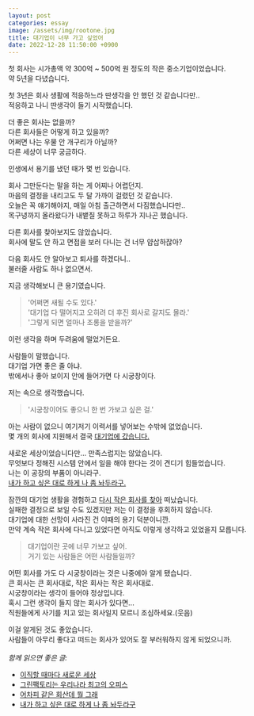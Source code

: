 ```yaml
---
layout: post
categories: essay
image: /assets/img/rootone.jpg
title: 대기업이 너무 가고 싶었어
date: 2022-12-28 11:50:00 +0900
---
```


첫 회사는 시가총액 약 300억 ~ 500억 원 정도의 작은 중소기업이었습니다.  
약 5년을 다녔습니다.

첫 3년은 회사 생활에 적응하느라 딴생각을 안 했던 것 같습니다만..   
적응하고 나니 딴생각이 들기 시작했습니다.

더 좋은 회사는 없을까?  
다른 회사들은 어떻게 하고 있을까?  
어쩌면 나는 우물 안 개구리가 아닐까?  
다른 세상이 너무 궁금하다.

인생에서 용기를 냈던 때가 몇 번 있습니다.

회사 그만둔다는 말을 하는 게 어찌나 어렵던지.  
마음의 결정을 내리고도 두 달 가까이 걸렸던 것 같습니다.  
오늘은 꼭 얘기해야지, 매일 아침 출근하면서 다짐했습니다만..  
목구녕까지 올라왔다가 내뱉질 못하고 하루가 지나곤 했습니다.

다른 회사를 찾아보지도 않았습니다.  
회사에 말도 안 하고 면접을 보러 다니는 건 너무 얍삽하잖아?

다음 회사도 안 알아보고 퇴사를 하겠다니..  
불러줄 사람도 하나 없으면서.  

지금 생각해보니 큰 용기였습니다.  
> '어쩌면 새될 수도 있다.'  
> '대기업 다 떨어지고 오히려 더 후진 회사로 갈지도 몰라.'  
> '그렇게 되면 얼마나 조롱을 받을까?'

이런 생각을 하며 두려움에 떨었거든요.

사람들이 말했습니다.  
대기업 가면 좋은 줄 아냐.  
밖에서나 좋아 보이지 안에 들어가면 다 시궁창이다.

저는 속으로 생각했습니다.  
> '시궁창이어도 좋으니 한 번 가보고 싶은 걸.'

아는 사람이 없으니 여기저기 이력서를 넣어보는 수밖에 없었습니다.  
몇 개의 회사에 지원해서 결국 [대기업에 갔습니다.](/essay/2022/04/14/green-factory.html)  

새로운 세상이었습니다만... 만족스럽지는 않았습니다.  
무엇보다 정해진 시스템 안에서 일을 해야 한다는 것이 견디기 힘들었습니다.  
나는 이 공장의 부품이 아니라구.  
[내가 하고 싶은 대로 하게 나 좀 놔두라구.](/essay/2023/02/04/just-leave-me-alone.html)

잠깐의 대기업 생활을 경험하고 [다시 작은 회사를 찾아](/essay/2022/05/02/kakao-ten-years.html) 떠났습니다.  
실패한 결정으로 보일 수도 있겠지만 저는 이 결정을 후회하지 않습니다.  
대기업에 대한 선망이 사라진 건 이때의 용기 덕분이니깐.  
만약 계속 작은 회사에 다니고 있었다면 아직도 이렇게 생각하고 있었을지 모릅니다.

> 대기업이란 곳에 너무 가보고 싶어.  
> 거기 있는 사람들은 어떤 사람들일까?

어떤 회사를 가도 다 시궁창이라는 것은 나중에야 알게 됐습니다.  
큰 회사는 큰 회사대로, 작은 회사는 작은 회사대로.  
시궁창이라는 생각이 들어야 정상입니다.  
혹시 그런 생각이 들지 않는 회사가 있다면...  
직원들에게 사기를 치고 있는 회사일지 모르니 조심하세요.(웃음)

이걸 알게된 것도 좋았습니다.  
사람들이 아무리 좋다고 떠드는 회사가 있어도 잘 부러워하지 않게 되었으니까.
<br>
<br>
*함께 읽으면 좋은 글:*
* [이직할 때마다 새로운 세상](/essay/2022/01/19/move-company.html)
* [그린팩토리는 우리나라 최고의 오피스](/essay/2022/04/14/green-factory.html)
* [어차피 같은 회산데 뭘 그래](/essay/2022/04/17/nhn-to-nbp.html)
* [내가 하고 싶은 대로 하게 나 좀 놔두라구](/essay/2023/02/04/just-leave-me-alone.html)